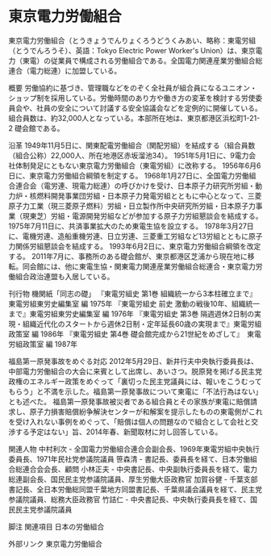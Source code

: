 # 東京電力労働組合

東京電力労働組合（とうきょうでんりょくろうどうくみあい、略称：東電労組（とうでんろうそ）、英語：Tokyo Electric Power Worker's Union）は、東京電力（東電）の従業員で構成される労働組合である。全国電力関連産業労働組合総連合（電力総連）に加盟している。

概要
労働協約に基づき、管理職などをのぞく全社員が組合員になるユニオン・ショップ制を採用している。労働時間のあり方や働き方の変革を検討する労使委員会や、社員の安全について討議する安全協議会などを定例的に開催している。組合員数は、約32,000人となっている。本部所在地は、東京都港区浜松町1-21-2 礎会館である。

沿革
1949年11月5日に、関東配電労働組合（関配労組）を結成する（組合員数（組合公称）22,000人、所在地港区赤坂溜池34）。
1951年5月1日に、9電力会社体制発足にともない東京電力労働組合（東電労組）に改称する。
1956年6月6日に、東京電力労働組合綱領を制定する。
1968年1月27日に、全国電力労働組合連合会（電労連、現電力総連）の呼びかけを受け、日本原子力研究所労組・動力炉・核燃料開発事業団労組・日本原子力発電労組とともに中心となって、三菱原子力工業（現三菱原子燃料）労組・日立製作所中央研究所労組・日本原子力事業（現東芝）労組・電源開発労組などが参加する原子力労組懇談会を結成する。　
1975年7月11日に、共済事業拡大のため東電生協を設立する。
1978年3月27日に、電機労連、造船重機労連、日立労連、三菱重工労組など13労組とともに原子力関係労組懇談会を結成する。
1993年6月2日に、東京電力労働組合綱領を改定する。
2011年7月に、事務所のある礎会館が、東京都港区芝浦から現在地に移転。同会館には、他に東電生協・関東電力関連産業労働組合総連合・東京電力労働組合政治連盟も入居している。

刊行物
機関紙「同志の礎」
『東電労組史 第1巻 組織統一から3本柱確立まで』東電労組東労史編集室 編  1975年
『東電労組史 前史 激動の戦後10年、組織統一まで』東電労組東労史編集室 編  1976年
『東電労組史 第3巻 隔週週休2日制の実現・組織近代化のスタートから週休2日制・定年延長60歳の実現まで』東電労組政策室 編 1986年
『東電労組史 第4巻 礎会館完成から21世紀をめざして』　東電労組政策室 編 1987年

福島第一原発事故をめぐる対応
2012年5月29日、新井行夫中央執行委員長は、中部電力労働組合の大会に来賓として出席し、あいさつ。脱原発を掲げる民主党政権のエネルギー政策をめぐって「裏切った民主党議員には、報いをこうむってもらう」と不満を示した。福島第一原発事故について東電に「不法行為はない」とも述べた。
福島第一原発事故被災者である組合員とその家族が東電に賠償請求し、原子力損害賠償紛争解決センターが和解案を提示したものの東電側がこれを受け入れない事例をめぐって、「賠償は個人の問題なので組合として会社と交渉する予定はない」旨、2014年春、新聞取材に対し回答している。

関連人物
中村利次 - 全国電力労働組合連合会副会長、1969年東電労組中央執行委員長、1971年民社党参議院議員
笹森清 - 書記長、委員長を経て、日本労働組合総連合会会長、顧問
小林正夫 - 中央書記長、中央副執行委員長を経て、電力総連副会長、国民民主党参議院議員、厚生労働大臣政務官
加賀谷健 - 千葉支部書記長、全日本労働総同盟千葉地方同盟書記長、千葉県議会議員を経て、民主党参議院議員、総務大臣政務官
竹詰仁 - 中央書記長、中央執行委員長を経て、国民民主党参議院議員

脚注
関連項目
日本の労働組合

外部リンク
東京電力労働組合